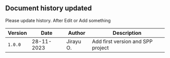 ## Document history updated
Please update history. After Edit or Add something <br>

| Version | Date | Author | Description|
| ------------- | ------------- | ------------------------------ | ----------- |
| `1.0.0`| 28-11-2023 | Jirayu O.| Add first version and SPP project|